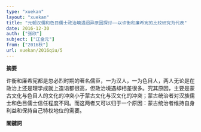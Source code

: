```yaml
---
type: "xuekan"
layout: "xuekan"
title: "元朝汉儒和色目儒士政治境遇迥异原因探讨——以许衡和廉希宪的比较研究为代表"
date: 2016-12-30
auth: ["张欣"]
subject: ["辽金元"]
from: ["2016秋"]
url: xuekan/2016qiu/5
---
```


**摘要**

许衡和廉希宪都是忽必烈时期的著名儒臣，一为汉人，一为色目人，两人无论是在政治上还是理学成就上造诣都很高，但政治境遇却相差很多。究其原因，主要是蒙古文化与色目人的文化的冲突小于蒙古文化与汉文化的冲突；蒙古统治者对汉族儒士和色目儒士信任程度不同。而这两者又可以归于一个原因：蒙古统治者维持自身利益和保持自己特权地位的需要。


**關鍵詞**
